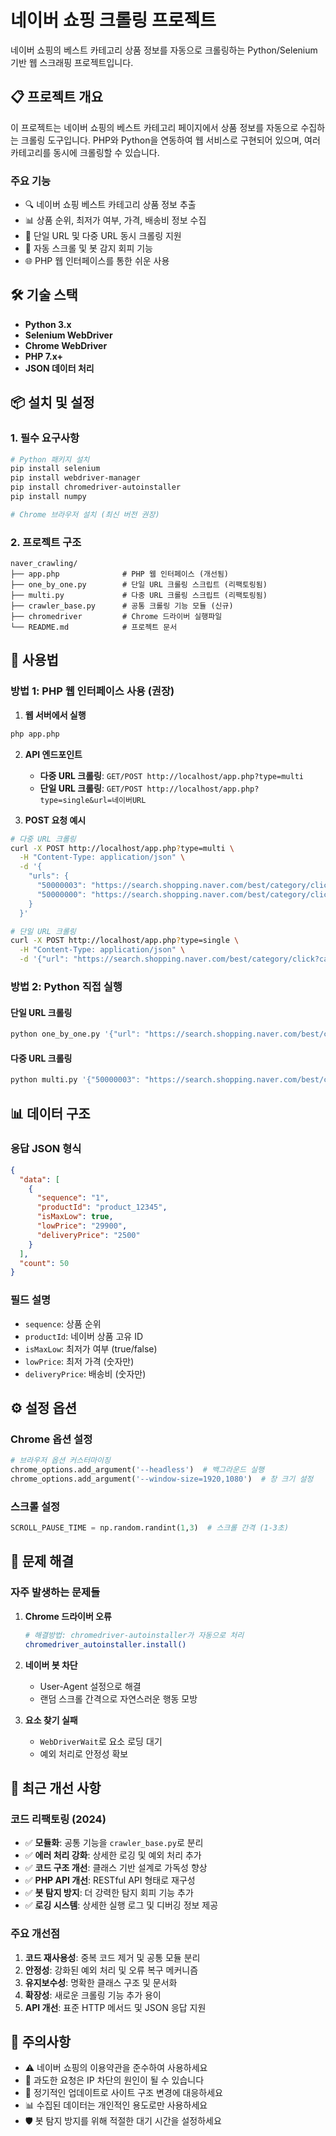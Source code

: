 # 네이버 쇼핑 크롤링 프로젝트

네이버 쇼핑의 베스트 카테고리 상품 정보를 자동으로 크롤링하는 Python/Selenium 기반 웹 스크래핑 프로젝트입니다.

## 📋 프로젝트 개요

이 프로젝트는 네이버 쇼핑의 베스트 카테고리 페이지에서 상품 정보를 자동으로 수집하는 크롤링 도구입니다. PHP와 Python을 연동하여 웹 서비스로 구현되어 있으며, 여러 카테고리를 동시에 크롤링할 수 있습니다.

### 주요 기능
- 🔍 네이버 쇼핑 베스트 카테고리 상품 정보 추출
- 📊 상품 순위, 최저가 여부, 가격, 배송비 정보 수집
- 🚀 단일 URL 및 다중 URL 동시 크롤링 지원
- 🤖 자동 스크롤 및 봇 감지 회피 기능
- 🌐 PHP 웹 인터페이스를 통한 쉬운 사용

## 🛠️ 기술 스택

- **Python 3.x**
- **Selenium WebDriver**
- **Chrome WebDriver**
- **PHP 7.x+**
- **JSON 데이터 처리**

## 📦 설치 및 설정

### 1. 필수 요구사항
```bash
# Python 패키지 설치
pip install selenium
pip install webdriver-manager
pip install chromedriver-autoinstaller
pip install numpy

# Chrome 브라우저 설치 (최신 버전 권장)
```

### 2. 프로젝트 구조
```
naver_crawling/
├── app.php              # PHP 웹 인터페이스 (개선됨)
├── one_by_one.py        # 단일 URL 크롤링 스크립트 (리팩토링됨)
├── multi.py             # 다중 URL 크롤링 스크립트 (리팩토링됨)
├── crawler_base.py      # 공통 크롤링 기능 모듈 (신규)
├── chromedriver         # Chrome 드라이버 실행파일
└── README.md            # 프로젝트 문서
```

## 🚀 사용법

### 방법 1: PHP 웹 인터페이스 사용 (권장)

1. **웹 서버에서 실행**
```bash
php app.php
```

2. **API 엔드포인트**
   - **다중 URL 크롤링**: `GET/POST http://localhost/app.php?type=multi`
   - **단일 URL 크롤링**: `GET/POST http://localhost/app.php?type=single&url=네이버URL`
   
3. **POST 요청 예시**
```bash
# 다중 URL 크롤링
curl -X POST http://localhost/app.php?type=multi \
  -H "Content-Type: application/json" \
  -d '{
    "urls": {
      "50000003": "https://search.shopping.naver.com/best/category/click?categoryCategoryId=50000003&categoryDemo=A00&categoryRootCategoryId=50000003&period=P1D&tr=nwbhi",
      "50000000": "https://search.shopping.naver.com/best/category/click?categoryCategoryId=50000000&categoryDemo=A00&categoryRootCategoryId=50000000&period=P1D&tr=nwbhi"
    }
  }'

# 단일 URL 크롤링
curl -X POST http://localhost/app.php?type=single \
  -H "Content-Type: application/json" \
  -d '{"url": "https://search.shopping.naver.com/best/category/click?categoryCategoryId=50000003&categoryDemo=A00&categoryRootCategoryId=50000003&period=P1D&tr=nwbhi"}'
```

### 방법 2: Python 직접 실행

#### 단일 URL 크롤링
```bash
python one_by_one.py '{"url": "https://search.shopping.naver.com/best/category/click?categoryCategoryId=50000003&categoryDemo=A00&categoryRootCategoryId=50000003&period=P1D&tr=nwbhi"}'
```

#### 다중 URL 크롤링
```bash
python multi.py '{"50000003": "https://search.shopping.naver.com/best/category/click?categoryCategoryId=50000003&categoryDemo=A00&categoryRootCategoryId=50000003&period=P1D&tr=nwbhi", "50000000": "https://search.shopping.naver.com/best/category/click?categoryCategoryId=50000000&categoryDemo=A00&categoryRootCategoryId=50000000&period=P1D&tr=nwbhi"}'
```

## 📊 데이터 구조

### 응답 JSON 형식
```json
{
  "data": [
    {
      "sequence": "1",
      "productId": "product_12345",
      "isMaxLow": true,
      "lowPrice": "29900",
      "deliveryPrice": "2500"
    }
  ],
  "count": 50
}
```

### 필드 설명
- `sequence`: 상품 순위
- `productId`: 네이버 상품 고유 ID
- `isMaxLow`: 최저가 여부 (true/false)
- `lowPrice`: 최저 가격 (숫자만)
- `deliveryPrice`: 배송비 (숫자만)

## ⚙️ 설정 옵션

### Chrome 옵션 설정
```python
# 브라우저 옵션 커스터마이징
chrome_options.add_argument('--headless')  # 백그라운드 실행
chrome_options.add_argument('--window-size=1920,1080')  # 창 크기 설정
```

### 스크롤 설정
```python
SCROLL_PAUSE_TIME = np.random.randint(1,3)  # 스크롤 간격 (1-3초)
```

## 🔧 문제 해결

### 자주 발생하는 문제들

1. **Chrome 드라이버 오류**
   ```bash
   # 해결방법: chromedriver-autoinstaller가 자동으로 처리
   chromedriver_autoinstaller.install()
   ```

2. **네이버 봇 차단**
   - User-Agent 설정으로 해결
   - 랜덤 스크롤 간격으로 자연스러운 행동 모방

3. **요소 찾기 실패**
   - `WebDriverWait`로 요소 로딩 대기
   - 예외 처리로 안정성 확보

## 🔧 최근 개선 사항

### 코드 리팩토링 (2024)
- ✅ **모듈화**: 공통 기능을 `crawler_base.py`로 분리
- ✅ **에러 처리 강화**: 상세한 로깅 및 예외 처리 추가
- ✅ **코드 구조 개선**: 클래스 기반 설계로 가독성 향상
- ✅ **PHP API 개선**: RESTful API 형태로 재구성
- ✅ **봇 탐지 방지**: 더 강력한 탐지 회피 기능 추가
- ✅ **로깅 시스템**: 상세한 실행 로그 및 디버깅 정보 제공

### 주요 개선점
1. **코드 재사용성**: 중복 코드 제거 및 공통 모듈 분리
2. **안정성**: 강화된 예외 처리 및 오류 복구 메커니즘
3. **유지보수성**: 명확한 클래스 구조 및 문서화
4. **확장성**: 새로운 크롤링 기능 추가 용이
5. **API 개선**: 표준 HTTP 메서드 및 JSON 응답 지원

## 📝 주의사항

- ⚠️ 네이버 쇼핑의 이용약관을 준수하여 사용하세요
- 🚫 과도한 요청은 IP 차단의 원인이 될 수 있습니다
- 🔄 정기적인 업데이트로 사이트 구조 변경에 대응하세요
- 📊 수집된 데이터는 개인적인 용도로만 사용하세요
- 🛡️ 봇 탐지 방지를 위해 적절한 대기 시간을 설정하세요

